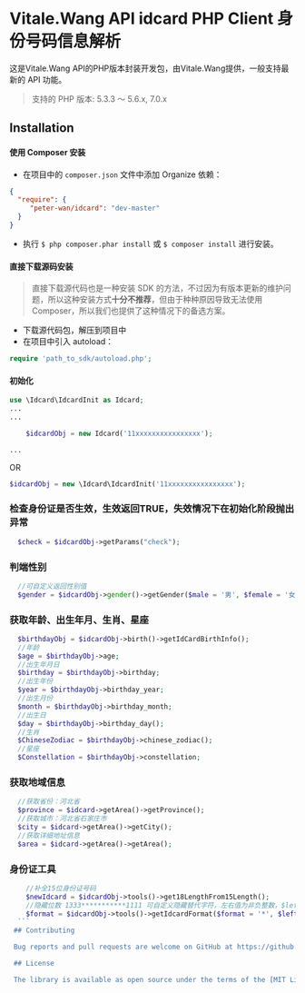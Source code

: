 # Vitale.Wang API idcard PHP Client 身份号码信息解析

 这是Vitale.Wang API的PHP版本封装开发包，由Vitale.Wang提供，一般支持最新的 API 功能。

 > 支持的 PHP 版本: 5.3.3 ～ 5.6.x, 7.0.x
 ## Installation

 #### 使用 Composer 安装

 - 在项目中的 `composer.json` 文件中添加 Organize 依赖：

```json
{
  "require": {
     "peter-wan/idcard": "dev-master"
  }
}
```

 - 执行 `$ php composer.phar install` 或 `$ composer install` 进行安装。

 #### 直接下载源码安装

 > 直接下载源代码也是一种安装 SDK 的方法，不过因为有版本更新的维护问题，所以这种安装方式**十分不推荐**，但由于种种原因导致无法使用 Composer，所以我们也提供了这种情况下的备选方案。

 - 下载源代码包，解压到项目中
 - 在项目中引入 autoload：

 ```php
 require 'path_to_sdk/autoload.php';
 ```

 #### 初始化
  ```php
  use \Idcard\IdcardInit as Idcard;
  ...
  ...
 
      $idcardObj = new Idcard('11xxxxxxxxxxxxxxxx');
 
  ...
  ```
 
  OR
 
  ```php
  $idcardObj = new \Idcard\IdcardInit('11xxxxxxxxxxxxxxxx');
  ```
  ### 检查身份证是否生效，生效返回TRUE，失效情况下在初始化阶段抛出异常
  ```php
    $check = $idcardObj->getParams("check");
  ```
  ### 判端性别
  ```php
    //可自定义返回性别值
    $gender = $idcardObj->gender()->getGender($male = '男', $female = '女');
  ```
  ### 获取年龄、出生年月、生肖、星座
  ```php
    $birthdayObj = $idcardObj->birth()->getIdCardBirthInfo();
    //年龄
    $age = $birthdayObj->age;
    //出生年月日
    $birthday = $birthdayObj->birthday;
    //出生年份
    $year = $birthdayObj->birthday_year;
    //出生月份
    $month = $birthdayObj->birthday_month;
    //出生日
    $day = $birthdayObj->birthday_day();
    //生肖
    $ChineseZodiac = $birthdayObj->chinese_zodiac();
    //星座
    $Constellation = $birthdayObj->constellation;
  ```
  ### 获取地域信息
  ```php
    //获取省份：河北省
    $province = $idcard->getArea()->getProvince();
    //获取城市：河北省石家庄市
    $city = $idcard->getArea()->getCity();
    //获取详细地址信息
    $area = $idcard->getArea()->getArea();
  ```
  ### 身份证工具
  ```php
      //补全15位身份证号码
      $newIdcard = $idcardObj->tools()->get18LengthFrom15Length();
      //隐藏位数 1333***********1111 可自定义隐藏替代字符，左右值为非负整数，$left + $right <= 10 & >=0
      $format = $idcardObj->tools()->getIdcardFormat($format = '*', $left = 4, $right = 4);
    ```
   ## Contributing
  
   Bug reports and pull requests are welcome on GitHub at https://github.com/PerterWan/idcard
  
   ## License
  
   The library is available as open source under the terms of the [MIT License](http://opensource.org/licenses/MIT).
 